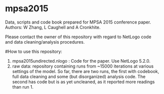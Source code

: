 # mpsa2015
Data, scripts and code book prepared for MPSA 2015 conference paper. 
Authors: W Zhang, L Caughell and A Cronkhite. 

Please contact the owner of this repository with regard to NetLogo code and data cleaning/analysis procedures.

#How to use this repository:
1. mpsa2015undirected.nlogo : Code for the paper. Use NetLogo 5.2.0. 
2. raw data: repository containing runs from ~15000 iterations at various settings of the model. So far, there are two runs, the first with codebook, full data cleaning and some (but disorganized) analysis code. The second has code but is as yet uncleaned, as it reported more readings than run 1.


